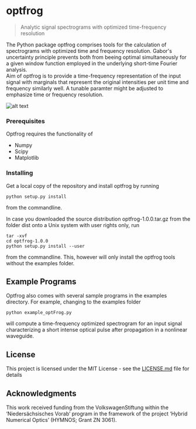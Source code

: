 # optfrog 

> Analytic signal spectrograms with optimized time-frequency resolution

The Python package optfrog comprises tools for the calculation of spectrograms
with optimized time and frequency resolution. Gabor's uncertainty
principle prevents both from beeing optimal simultaneously for a given window
function employed in the underlying short-time Fourier analysis.  
Aim of optfrog is to provide a time-frequency representation of the input
signal with marginals that represent the original intensities per unit time and
frequency similarly well. A tunable paramter might be adjusted to emphasize
time or frequency resolution.  

![alt text](https://github.com/omelchert/optfrog/blob/master/examples/FIGS/fig_optFrog_ESM_alpha0.0000.png)

### Prerequisites

Optfrog requires the functionality of 

* Numpy
* Scipy
* Matplotlib


### Installing

Get a local copy of the repository and install optfrog by running

```
python setup.py install
```

from the commandline.

In case you downloaded the source distribution optfrog-1.0.0.tar.gz from the folder dist onto a Unix system with user rights only, run

```
tar -xvf 
cd optfrog-1.0.0
python setup.py install --user
```

from the commandline. This, however will only install the optfrog tools without the examples folder.

## Example Programs

Optfrog also comes with several sample programs in the examples directory. For example, 
changing to the examples folder

```
python example_optFrog.py
```

will compute a time-frequency optimized spectrogram for an input signal characterizing 
a short intense optical pulse after propagation in a nonlinear waveguide.

## License

This project is licensed under the MIT License - see the [LICENSE.md](LICENSE.md) file for details

## Acknowledgments

This work received funding from the VolkswagenStiftung within the
‘Niedersächsisches Vorab’ program in the framework of the project ‘Hybrid
Numerical Optics’ (HYMNOS; Grant ZN 3061). 

